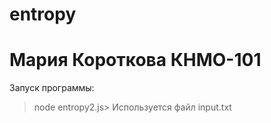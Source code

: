 # entropy
# Мария Короткова КНМО-101
Запуск программы:
>node entropy2.js>
Используется файл input.txt
